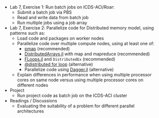 - Lab 7, Exercise 1:  Run batch jobs on ICDS-ACI/Roar:
   - Submit a batch job via PBS
   - Read and write data from batch job
   - Run multiple jobs using a job array
- Lab 7, Exercise 2:  Parallelize code for Distributed memory model, using patterns such as:
   + Load code and packages on worker nodes
   + Parallelize code over multiple compute nodes, using at least one of:
      - [pmap](https://docs.julialang.org/en/v1/stdlib/Distributed/#Distributed.pmap) (recommended)
      - [DistributedArrays.jl](https://juliaparallel.github.io/DistributedArrays.jl/stable/) with map and mapreduce (recommended)
      - [FLoops.jl](https://juliafolds.github.io/FLoops.jl/dev/) and `DistributedEx` (recommended)
      - [@distributed for loop](https://docs.julialang.org/en/v1/stdlib/Distributed/#Distributed.@distributed) (alternative)
      - Parallelize code using [Dagger.jl](https://juliaparallel.github.io/Dagger.jl/dev/) (alternative)
   + Explain differences in performance when using multiple processor cores on same node versus using multiple processor cores on different nodes
- Project
   - Run project code as batch job on the ICDS-ACI cluster
- Readings / Discussions
   - Evaluating the suitability of a problem for different parallel architectures
